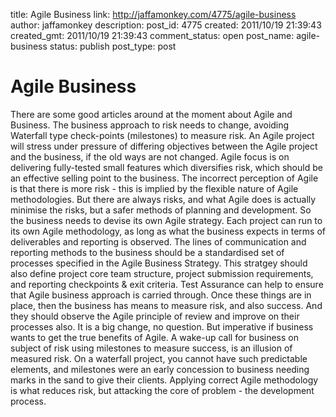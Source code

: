 title: Agile Business
link: http://jaffamonkey.com/4775/agile-business
author: jaffamonkey
description: 
post_id: 4775
created: 2011/10/19 21:39:43
created_gmt: 2011/10/19 21:39:43
comment_status: open
post_name: agile-business
status: publish
post_type: post

# Agile Business

There are some good articles around at the moment about Agile and Business. The business approach to risk needs to change, avoiding Waterfall type check-points (milestones) to measure risk. An Agile project will stress under pressure of differing objectives between the Agile project and the business, if the old ways are not changed.  Agile focus is on delivering fully-tested small features which diversifies risk, which should be an effective selling point to the business. The incorrect perception of Agile is that there is more risk - this is implied by the flexible nature of Agile methodologies. But there are always risks, and what Agile does is actually minimise the risks, but a safer methods of planning and development. So the business needs to devise its own Agile strategy. Each project can run to its own Agile methodology, as long as what the business expects in terms of deliverables and reporting is observed. The lines of communication and reporting methods to the business should be a standardised set of processes specified in the Agile Business Strategy. This stratgey should also define project core team structure, project submission requirements, and reporting checkpoints & exit criteria. Test Assurance can help to ensure that Agile business approach is carried through. Once these things are in place, then the business has means to measure risk, and also success. And they should observe the Agile principle of review and improve on their processes also. It is a big change, no question. But imperative if business wants to get the true benefits of Agile. A wake-up call for business on subject of risk using milestones to measure success, is an illusion of measured risk. On a waterfall project, you cannot have such predictable elements, and milestones were an early concession to business needing marks in the sand to give their clients. Applying correct Agile methodology is what reduces risk, but attacking the core of problem - the development process.